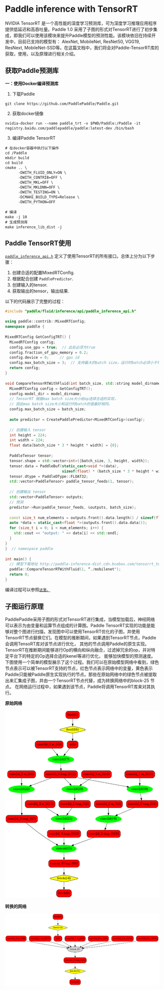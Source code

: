 # Paddle inference with TensorRT

NVIDIA TensorRT 是一个高性能的深度学习预测库，可为深度学习推理应用程序提供低延迟和高吞吐量。Paddle 1.0 采用了子图的形式对TensorRT进行了初步集成，即我们可以使用该模块来提升Paddle模型的预测性能。该模块依旧在持续开发中，目前已支持的模型有： AlexNet, MobileNet, ResNet50, VGG19, ResNext, MobileNet-SSD等。在这篇文档中，我们将会对Paddle-TensorRT库的获取，使用，以及原理进行相关介绍。


## 获取Paddle预测库

**一：使用Docker编译预测库**         

1. 下载Paddle    
```
git clone https://github.com/PaddlePaddle/Paddle.git
```

2. 获取docker镜像  
```
nvidia-docker run --name paddle_trt -v $PWD/Paddle:/Paddle -it registry.baidu.com/paddlepaddle/paddle:latest-dev /bin/bash
```
3. 编译Paddle TensorRT

```shell
# 在docker容器中执行以下操作
cd /Paddle
mkdir build
cd build
cmake .. \
      -DWITH_FLUID_ONLY=ON \
      -DWITH_CONTRIB=OFF \
      -DWITH_MKL=OFF \
      -DWITH_MKLDNN=OFF \
      -DWITH_TESTING=ON \
      -DCMAKE_BUILD_TYPE=Release \
      -DWITH_PYTHON=OFF

# 编译    
make -j 10
# 生成预测库
make inference_lib_dist -j
```

## Paddle TensorRT使用

[`paddle_inference_api.h`]('https://github.com/PaddlePaddle/Paddle/blob/develop/paddle/fluid/inference/api/paddle_inference_api.h') 定义了使用TensorRT的所有接口。总体上分为以下步骤：  
1. 创建合适的配置MixedRTConfig.   
2. 根据配合创建 `PaddlePredictor`.    
3. 创建输入的tensor.   
4. 获取输出的tensor，输出结果.   

以下的代码展示了完整的过程：

```c++
#include "paddle/fluid/inference/api/paddle_inference_api.h"

using paddle::contrib::MixedRTConfig;
namespace paddle {

MixedRTConfig GetConfigTRT() {
  MixedRTConfig config;
  config.use_gpu = true;  // 此处必须为true
  config.fraction_of_gpu_memory = 0.2;  
  config.device = 0;     // gpu id
  config.max_batch_size = 3;  // 支持最大的batch size，运行时batch必须小于等于此值
  return config;
}

void CompareTensorRTWithFluid(int batch_size, std::string model_dirname) {
  MixedRTConfig config = GetConfigTRT();
  config.model_dir = model_dirname;
  // TensorRT 根据max batch size大小给op选择合适的实现，
  // 因此max batch size大小和运行时batch的值最好相同。
  config.max_batch_size = batch_size;

  auto predictor = CreatePaddlePredictor<MixedRTConfig>(config);

  // 创建输入 tensor 
  int height = 224;
  int width = 224;
  float data[batch_size * 3 * height * width] = {0};

  PaddleTensor tensor;
  tensor.shape = std::vector<int>({batch_size, 3, height, width});
  tensor.data = PaddleBuf(static_cast<void *>(data),
                          sizeof(float) * (batch_size * 3 * height * width));
  tensor.dtype = PaddleDType::FLOAT32;
  std::vector<PaddleTensor> paddle_tensor_feeds(1, tensor);

  // 创建输出 tensor
  std::vector<PaddleTensor> outputs;
  // 预测
  predictor->Run(paddle_tensor_feeds, &outputs, batch_size);

  const size_t num_elements = outputs.front().data.length() / sizeof(float);
  auto *data = static_cast<float *>(outputs.front().data.data());
  for (size_t i = 0; i < num_elements; i++) { 
    std::cout << "output: " << data[i] << std::endl;
  }
}
}  // namespace paddle

int main() { 
  // 模型下载地址 http://paddle-inference-dist.cdn.bcebos.com/tensorrt_test/mobilenet.tar.gz
  paddle::CompareTensorRTWithFluid(1, “./mobilenet");
  return 0;
}
```
编译过程可以参照[`这里。`](https://github.com/PaddlePaddle/Paddle/tree/develop/paddle/fluid/inference/api/demo_ci)

## 子图运行原理
   PaddlePaddle采用子图的形式对TensorRT进行集成，当模型加载后，神经网络可以表示为由变量和运算节点组成的计算图。Paddle TensorRT实现的功能是能够对整个图进行扫描，发现图中可以使用TensorRT优化的子图，并使用TensorRT节点替换它们。在模型的推断期间，如果遇到TensorRT节点，Paddle会调用TensoRT库对该节点进行优化， 其他的节点调用Paddle的原生实现。TensorRT在推断期间能够进行Op的横向和纵向融合，过滤掉冗余的op，并对特定平台下的特定的Op选择合适的kenel等进行优化， 能够加快模型的预测速度。   
   下图使用一个简单的模型展示了这个过程。我们可以在原始模型网络中看到，绿色节点表示可以被TensorRT支持的节点，红色节点表示网络中的变量，黄色表示Paddle只能被Paddle原生实现执行的节点。那些在原始网络中的绿色节点被提取出来汇集成子图，并由一个TensorRT节点代替，成为转换网络中的block-25 节点。 在网络运行过程中，如果遇到该节点，Paddle将调用TensorRT库来对其执行。

**原始网络**
<p align="center">
 <img src="./image/model_graph_original.png" width=800>
</p>

**转换的网络**
<p align="center">
 <img src="./image/model_graph_trt.png" width=800>
</p>






